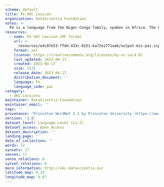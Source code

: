 ```yaml
---
schema: default
title: Pe UKC Lexicon
organization: DataScientia Foundation
notes: >-
  Pe is a language from the Niger-Congo family, spoken in Africa. The UKC Lexicon of Pe is represented as a lexico-semantic network. It consists of words, word senses, synsets, as well as sense-level and synset-level relationships.
resources:
  - name: Pe UKC Lexicon LMF format
    url: >-
      resources/e4c97e53-ffdd-433c-8151-ba72e2771aa6/output-mis-pai.zip
    format: xml
    license: https://creativecommons.org/licenses/by-nc-sa/4.0/
    last_updated: 2023-04-17
    created: 2023-04-17
    size: 1531
    release_date: 2023-04-17
    distribution_document: ''
    language: Pe
    language_code: pai
category:
  - UKC Lexicons
maintainer: DataScientia Foundation
maintainer_email: ''
tags: ''
provenance: 'Princeton WordNet 2.1 by Princeton University (https://wordnet.princeton.edu)'
version: '1.0'
dataset_level: Language Level (L1-2)
dataset_access: Open Access
dataset_description: ''
landing_page: ''
date_of_collection: ''
words: 12
synsets: 17
senses: 17
sense_relations: 0
synset_relations: 0
more_information: http://ukc.datascientia.eu/
latitude_map: 9.33
longitude_map: 9.67
---
```

